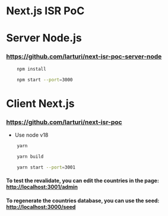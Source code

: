 # Next.js ISR PoC

# Server Node.js

### <https://github.com/larturi/next-isr-poc-server-node>

```bash
    npm install

    npm start --port=3000
```

# Client Next.js

### <https://github.com/larturi/next-isr-poc>

- Use node v18

```bash
    yarn

    yarn build

    yarn start --port=3001
```

#### To test the revalidate, you can edit the countries in the page: <http://localhost:3001/admin>


#### To regenerate the countries database, you can use the seed: <http://localhost:3000/seed>
